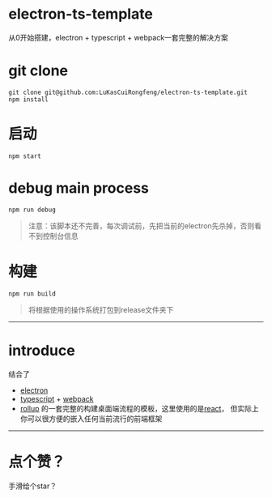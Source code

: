 # electron-ts-template
从0开始搭建，electron + typescript + webpack一套完整的解决方案
# git clone 
```
git clone git@github.com:LuKasCuiRongfeng/electron-ts-template.git
npm install
```
# 启动
`npm start`
# debug main process
`npm run debug`
> 注意：该脚本还不完善，每次调试前，先把当前的electron先杀掉，否则看不到控制台信息
# 构建
`npm run build`
> 将根据使用的操作系统打包到release文件夹下
**********
# introduce
结合了
+ [electron](https://www.electronjs.org/ "electron")
+ [typescript](https://www.typescriptlang.org/ "typescript") + [webpack](https://webpack.js.org/ "webpack")
+ [rollup](https://rollupjs.org/ "rollup")
的一套完整的构建桌面端流程的模板，这里使用的是[react](https://reactjs.org/ "react")，
但实际上你可以很方便的嵌入任何当前流行的前端框架
********
# 点个赞？
手滑给个star？
